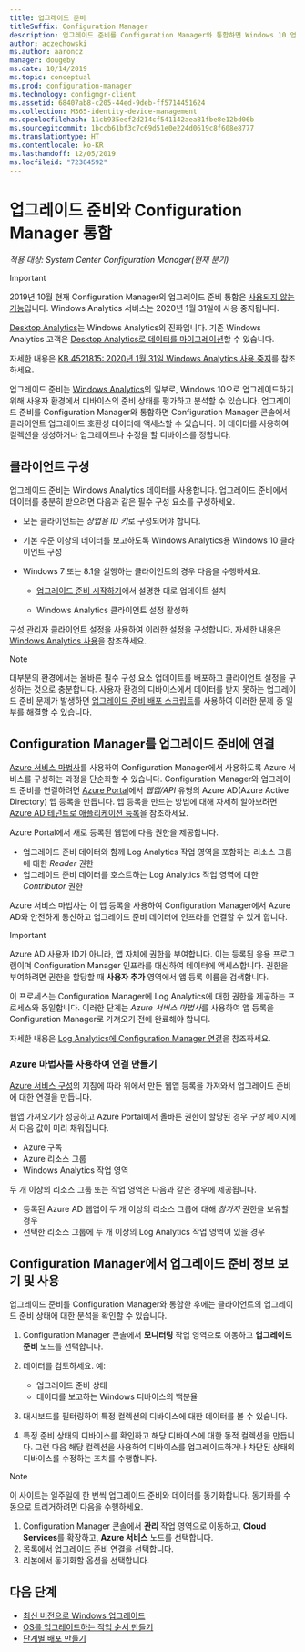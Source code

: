 ```yaml
---
title: 업그레이드 준비
titleSuffix: Configuration Manager
description: 업그레이드 준비를 Configuration Manager와 통합하면 Windows 10 업그레이드 호환성 데이터와 업그레이드 또는 수정 대상 디바이스에 액세스할 수 있습니다.
author: aczechowski
ms.author: aaroncz
manager: dougeby
ms.date: 10/14/2019
ms.topic: conceptual
ms.prod: configuration-manager
ms.technology: configmgr-client
ms.assetid: 68407ab8-c205-44ed-9deb-ff5714451624
ms.collection: M365-identity-device-management
ms.openlocfilehash: 11cb935eef2d214cf541142aea81fbe8e12bd06b
ms.sourcegitcommit: 1bccb61bf3c7c69d51e0e224d0619c8f608e8777
ms.translationtype: HT
ms.contentlocale: ko-KR
ms.lasthandoff: 12/05/2019
ms.locfileid: "72384592"
---
```

# <a name="integrate-upgrade-readiness-with-configuration-manager"></a>업그레이드 준비와 Configuration Manager 통합

*적용 대상: System Center Configuration Manager(현재 분기)*

> [!Important]  
> 2019년 10월 현재 Configuration Manager의 업그레이드 준비 통합은 [사용되지 않는 기능](/sccm/core/plan-design/changes/deprecated/removed-and-deprecated-cmfeatures)입니다. Windows Analytics 서비스는 2020년 1월 31일에 사용 중지됩니다.
>
> [Desktop Analytics](/sccm/desktop-analytics/overview)는 Windows Analytics의 진화입니다. 기존 Windows Analytics 고객은 [Desktop Analytics로 데이터를 마이그레이션](/sccm/desktop-analytics/faq#existing-windows-analytics-customers)할 수 있습니다.
>
> 자세한 내용은 [KB 4521815: 2020년 1월 31일 Windows Analytics 사용 중지](https://support.microsoft.com/help/4521815/windows-analytics-retirement)를 참조하세요.

업그레이드 준비는 [Windows Analytics](https://docs.microsoft.com/windows/deployment/upgrade/manage-windows-upgrades-with-upgrade-readiness)의 일부로, Windows 10으로 업그레이드하기 위해 사용자 환경에서 디바이스의 준비 상태를 평가하고 분석할 수 있습니다. 업그레이드 준비를 Configuration Manager와 통합하면 Configuration Manager 콘솔에서 클라이언트 업그레이드 호환성 데이터에 액세스할 수 있습니다. 이 데이터를 사용하여 컬렉션을 생성하거나 업그레이드나 수정을 할 디바이스를 정합니다.



## <a name="configure-clients"></a>클라이언트 구성

업그레이드 준비는 Windows Analytics 데이터를 사용합니다. 업그레이드 준비에서 데이터를 충분히 받으려면 다음과 같은 필수 구성 요소를 구성하세요.

- 모든 클라이언트는 *상업용 ID 키*로 구성되어야 합니다.  

- 기본 수준 이상의 데이터를 보고하도록 Windows Analytics용 Windows 10 클라이언트 구성  

- Windows 7 또는 8.1을 실행하는 클라이언트의 경우 다음을 수행하세요.  

    - [업그레이드 준비 시작하기](https://docs.microsoft.com/windows/deployment/upgrade/upgrade-readiness-get-started)에서 설명한 대로 업데이트 설치  

    - Windows Analytics 클라이언트 설정 활성화  

구성 관리자 클라이언트 설정을 사용하여 이러한 설정을 구성합니다. 자세한 내용은 [Windows Analytics 사용](/sccm/core/clients/manage/monitor-windows-analytics)을 참조하세요.

> [!NOTE]  
> 대부분의 환경에서는 올바른 필수 구성 요소 업데이트를 배포하고 클라이언트 설정을 구성하는 것으로 충분합니다. 사용자 환경의 디바이스에서 데이터를 받지 못하는 업그레이드 준비 문제가 발생하면 [업그레이드 준비 배포 스크립트](https://docs.microsoft.com/windows/deployment/upgrade/upgrade-readiness-deployment-script)를 사용하여 이러한 문제 중 일부를 해결할 수 있습니다. 



## <a name="connect-configuration-manager-to-upgrade-readiness"></a>Configuration Manager를 업그레이드 준비에 연결

[Azure 서비스 마법사](/sccm/core/servers/deploy/configure/azure-services-wizard)를 사용하여 Configuration Manager에서 사용하도록 Azure 서비스를 구성하는 과정을 단순화할 수 있습니다. Configuration Manager와 업그레이드 준비를 연결하려면 [Azure Portal](https://portal.azure.com)에서 *웹앱/API* 유형의 Azure AD(Azure Active Directory) 앱 등록을 만듭니다. 앱 등록을 만드는 방법에 대해 자세히 알아보려면 [Azure AD 테넌트로 애플리케이션 등록](/azure/active-directory/active-directory-app-registration)을 참조하세요. 

Azure Portal에서 새로 등록된 웹앱에 다음 권한을 제공합니다.
- 업그레이드 준비 데이터와 함께 Log Analytics 작업 영역을 포함하는 리소스 그룹에 대한 *Reader* 권한
- 업그레이드 준비 데이터를 호스트하는 Log Analytics 작업 영역에 대한 *Contributor* 권한

Azure 서비스 마법사는 이 앱 등록을 사용하여 Configuration Manager에서 Azure AD와 안전하게 통신하고 업그레이드 준비 데이터에 인프라를 연결할 수 있게 합니다.

> [!IMPORTANT]  
> Azure AD 사용자 ID가 아니라, 앱 자체에 권한을 부여합니다. 이는 등록된 응용 프로그램이며 Configuration Manager 인프라를 대신하여 데이터에 액세스합니다. 권한을 부여하려면 권한을 할당할 때 **사용자 추가** 영역에서 앱 등록 이름을 검색합니다. 
> 
> 이 프로세스는 Configuration Manager에 Log Analytics에 대한 권한을 제공하는 프로세스와 동일합니다. 이러한 단계는 *Azure 서비스 마법사*를 사용하여 앱 등록을 Configuration Manager로 가져오기 전에 완료해야 합니다.
> 
> 자세한 내용은 [Log Analytics에 Configuration Manager 연결](https://docs.microsoft.com/azure/log-analytics/log-analytics-sccm)을 참조하세요.


### <a name="use-the-azure-wizard-to-create-the-connection"></a>Azure 마법사를 사용하여 연결 만들기

[Azure 서비스 구성](/sccm/core/servers/deploy/configure/azure-services-wizard)의 지침에 따라 위에서 만든 웹앱 등록을 가져와서 업그레이드 준비에 대한 연결을 만듭니다. 

웹앱 가져오기가 성공하고 Azure Portal에서 올바른 권한이 할당된 경우 *구성* 페이지에서 다음 값이 미리 채워집니다.   
-  Azure 구독  
-  Azure 리소스 그룹  
-  Windows Analytics 작업 영역  

두 개 이상의 리소스 그룹 또는 작업 영역은 다음과 같은 경우에 제공됩니다. 
- 등록된 Azure AD 웹앱이 두 개 이상의 리소스 그룹에 대해 *참가자* 권한을 보유할 경우   
- 선택한 리소스 그룹에 두 개 이상의 Log Analytics 작업 영역이 있을 경우  



## <a name="view-and-use-upgrade-readiness-information-in-configuration-manager"></a>Configuration Manager에서 업그레이드 준비 정보 보기 및 사용

업그레이드 준비를 Configuration Manager와 통합한 후에는 클라이언트의 업그레이드 준비 상태에 대한 분석을 확인할 수 있습니다.

1. Configuration Manager 콘솔에서 **모니터링** 작업 영역으로 이동하고 **업그레이드 준비** 노드를 선택합니다.  

2. 데이터를 검토하세요. 예:  
    - 업그레이드 준비 상태  
    - 데이터를 보고하는 Windows 디바이스의 백분율  

3. 대시보드를 필터링하여 특정 컬렉션의 디바이스에 대한 데이터를 볼 수 있습니다.  

4. 특정 준비 상태의 디바이스를 확인하고 해당 디바이스에 대한 동적 컬렉션을 만듭니다. 그런 다음 해당 컬렉션을 사용하여 디바이스를 업그레이드하거나 차단된 상태의 디바이스를 수정하는 조치를 수행합니다.  

> [!Note]  
> 이 사이트는 일주일에 한 번씩 업그레이드 준비와 데이터를 동기화합니다.<!--SCCMDocs issue 732--> 동기화를 수동으로 트리거하려면 다음을 수행하세요.
> 1. Configuration Manager 콘솔에서 **관리** 작업 영역으로 이동하고, **Cloud Services**를 확장하고, **Azure 서비스** 노드를 선택합니다.  
> 2. 목록에서 업그레이드 준비 연결을 선택합니다.  
> 3. 리본에서 동기화할 옵션을 선택합니다.  



## <a name="next-steps"></a>다음 단계

- [최신 버전으로 Windows 업그레이드](/sccm/osd/deploy-use/upgrade-windows-to-the-latest-version)  
- [OS를 업그레이드하는 작업 순서 만들기](/sccm/osd/deploy-use/create-a-task-sequence-to-upgrade-an-operating-system)  
- [단계별 배포 만들기](/sccm/osd/deploy-use/create-phased-deployment-for-task-sequence)  
